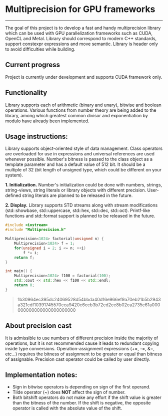 # Multiprecision for GPU frameworks
***
The goal of this project is to develop a fast and handy multiprecision library which can be used with GPU parallelization frameworks such as CUDA, OpenCL and Metal. Library should correspond to modern C++ standards, support constexpr expressions and move semantic. Library is header only to avoid difficulties while building.

## Current progress
Project is currently under development and supports CUDA framework only.

## Functionality
Library supports each of arithmetic (binary and unary), bitwise and boolean operations. Various functions from number theory are being added to the library, among which greatest common divisor and exponentiation by modulo have already been implemented.

## Usage instructions: 
Library supports object-oriented style of data management. Class operators are overloaded for use in expressions and universal references are used whenever possible. Number's bitness is passed to the class object as a template parameter and has a default value of 512 bit. It should be a multiple of 32 (bit length of unsigned type, which could be different on your system).

__1. Initialization.__ Number's initialization could be done with numbers, strings, string-views, string literals or library objects with different precision. User-defined string literals are planned to be released in the future.

__2. Display.__ Library supports STD streams along with stream modifications (std::showbase, std::uppercase, std::hex, std::dec, std::oct). Printf-like functions and std::format support is planned to be released in the future.

```cpp
#include <iostream>
#include "Multiprecision.h"

Multiprecision<1024> factorial(unsigned n) {
    Multiprecision<1024> f = 1;
    for(unsigned i = 2; i <= n; ++i)
        f *= i;
    return f;
}

int main() {
    Multiprecision<1024> f100 = factorial(100);
    std::cout << std::hex << f100 << std::endl;
    return 0;
}
```
>1b30964ec395dc24069528d54bbda40d16e966ef9a70eb21b5b2943a321cdf10391745570cca9420c6ecb3b72ed2ee8b02ea2735c61a000000000000000000000000

## About precision cast
It is admissible to use numbers of different precision inside the majority of operations, but it is not recommended cause it leads to redundant copying inside type conversions. Operation-assignment expressions (+=, -=, &=, etc...) requires the bitness of assignment to be greater or equal than bitness of assignable.
Precision cast operator could be called by user directly.

## Implementation notes:
- Sign in bitwise operators is depending on sign of the first operand.
- Tilde operator (~) does __NOT__ affect the sign of number.
- Both bitshift operators do not make any effort if the shift value is greater than the bitness of the number. If the shift is negative, the opposite operator is called with the absolute value of the shift.